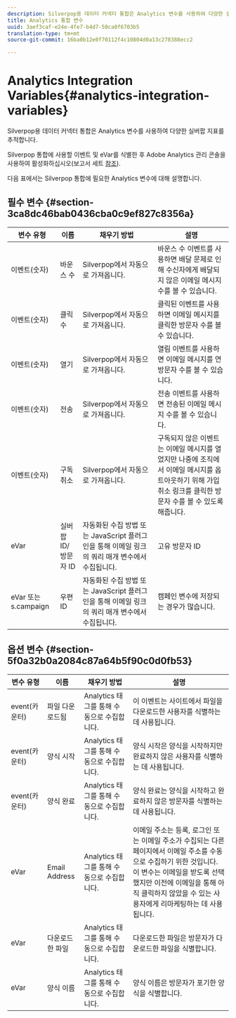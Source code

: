 ```yaml
---
description: Silverpop용 데이터 커넥터 통합은 Analytics 변수를 사용하여 다양한 실버팝 지표를 추적합니다.
title: Analytics 통합 변수
uuid: 3aef3caf-e24e-4fe7-b4d7-50ca0f6703b5
translation-type: tm+mt
source-git-commit: 16ba0b12e0f70112f4c10804d0a13c278388ecc2

---
```



# Analytics Integration Variables{#analytics-integration-variables}

Silverpop용 데이터 커넥터 통합은 Analytics 변수를 사용하여 다양한 실버팝 지표를 추적합니다.

Silverpop 통합에 사용할 이벤트 및 eVar를 식별한 후 Adobe Analytics 관리 콘솔을 사용하여 활성화하십시오(보고서 세트 [참조](https://docs.adobe.com/content/help/en/analytics/admin/manage-report-suites/report-suites-admin.html)).

다음 표에서는 Silverpop 통합에 필요한 Analytics 변수에 대해 설명합니다.

## 필수 변수 {#section-3ca8dc46bab0436cba0c9ef827c8356a}

| 변수 유형 |  이름  | 채우기 방법 | 설명 |
|---|---|---|---|
| 이벤트(숫자) | 바운스 수 | Silverpop에서 자동으로 가져옵니다. | 바운스 수 이벤트를 사용하면 배달 문제로 인해 수신자에게 배달되지 않은 이메일 메시지 수를 볼 수 있습니다. |
| 이벤트(숫자) | 클릭 수 | Silverpop에서 자동으로 가져옵니다. | 클릭된 이벤트를 사용하면 이메일 메시지를 클릭한 방문자 수를 볼 수 있습니다. |
| 이벤트(숫자) | 열기 | Silverpop에서 자동으로 가져옵니다. | 열림 이벤트를 사용하면 이메일 메시지를 연 방문자 수를 볼 수 있습니다. |
| 이벤트(숫자) | 전송 | Silverpop에서 자동으로 가져옵니다. | 전송 이벤트를 사용하면 전송된 이메일 메시지 수를 볼 수 있습니다. |
| 이벤트(숫자) | 구독 취소 | Silverpop에서 자동으로 가져옵니다. | 구독되지 않은 이벤트는 이메일 메시지를 열었지만 나중에 조직에서 이메일 메시지를 옵트아웃하기 위해 가입 취소 링크를 클릭한 방문자 수를 볼 수 있도록 해줍니다. |
| eVar | 실버팝 ID/방문자 ID | 자동화된 수집 방법 또는 JavaScript 플러그인을 통해 이메일 링크의 쿼리 매개 변수에서 수집됩니다. | 고유 방문자 ID |
| eVar 또는 s.campaign | 우편 ID | 자동화된 수집 방법 또는 JavaScript 플러그인을 통해 이메일 링크의 쿼리 매개 변수에서 수집됩니다. | 캠페인 변수에 저장되는 경우가 많습니다. |

## 옵션 변수 {#section-5f0a32b0a2084c87a64b5f90c0d0fb53}

| 변수 유형 |  이름  | 채우기 방법 | 설명 |
|---|---|---|---|
| event(카운터) | 파일 다운로드됨 | Analytics 태그를 통해 수동으로 수집합니다. | 이 이벤트는 사이트에서 파일을 다운로드한 사용자를 식별하는 데 사용됩니다. |
| event(카운터) | 양식 시작 | Analytics 태그를 통해 수동으로 수집합니다. | 양식 시작은 양식을 시작하지만 완료하지 않은 사용자를 식별하는 데 사용됩니다. |
| event(카운터) | 양식 완료 | Analytics 태그를 통해 수동으로 수집합니다. | 양식 완료는 양식을 시작하고 완료하지 않은 방문자를 식별하는 데 사용됩니다. |
| eVar | Email Address | Analytics 태그를 통해 수동으로 수집합니다. | 이메일 주소는 등록, 로그인 또는 이메일 주소가 수집되는 다른 페이지에서 이메일 주소를 수동으로 수집하기 위한 것입니다. 이 변수는 이메일을 받도록 선택했지만 이전에 이메일을 통해 아직 클릭하지 않았을 수 있는 사용자에게 리마케팅하는 데 사용됩니다. |
| eVar | 다운로드한 파일 | Analytics 태그를 통해 수동으로 수집합니다. | 다운로드한 파일은 방문자가 다운로드한 파일을 식별합니다. |
| eVar | 양식 이름 | Analytics 태그를 통해 수동으로 수집합니다. | 양식 이름은 방문자가 포기한 양식을 식별합니다. |

